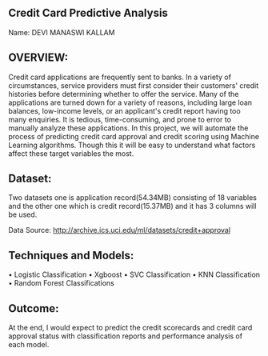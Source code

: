 ## Credit Card Predictive Analysis

Name: DEVI MANASWI KALLAM

## OVERVIEW:

Credit card applications are frequently sent to banks. In a variety of circumstances, service providers must first consider their customers' credit histories before determining whether to offer the service. Many of the applications are turned down for a variety of reasons, including large loan balances, low-income levels, or an applicant's credit report having too many enquiries. It is tedious, time-consuming, and prone to error to manually analyze these applications. In this project, we will automate the process of predicting credit card approval and credit scoring using Machine Learning algorithms. Though this it will be easy to understand what factors affect these target variables the most.

## Dataset:

Two datasets one is application record(54.34MB) consisting of 18 variables and the other one which is credit record(15.37MB) and it has 3 columns will be used.

Data Source: http://archive.ics.uci.edu/ml/datasets/credit+approval

## Techniques and Models:

•	Logistic Classification
•	Xgboost
•	SVC Classification
•	KNN Classification
•	Random Forest Classifications

## Outcome:

At the end, I would expect to predict the credit scorecards and credit card approval status with classification reports and performance analysis of each model.

